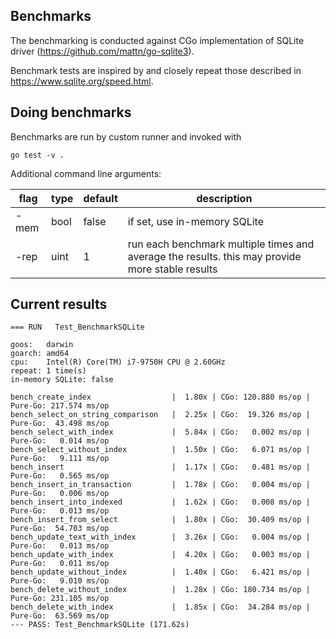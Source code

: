 ## Benchmarks
The benchmarking is conducted against CGo implementation of SQLite driver (https://github.com/mattn/go-sqlite3).

Benchmark tests are inspired by and closely repeat those described in https://www.sqlite.org/speed.html.

## Doing benchmarks
Benchmarks are run by custom runner and invoked with
```console
go test -v .
```
Additional command line arguments:

| flag | type | default | description                                                                                     |
| ---- | ---- | ------- | ----------------------------------------------------------------------------------------------- |
| -mem | bool | false   | if set, use in-memory SQLite                                                                    |
| -rep | uint | 1       | run each benchmark multiple times and average the results. this may provide more stable results |


## Current results
```text
=== RUN   Test_BenchmarkSQLite

goos:   darwin
goarch: amd64
cpu:    Intel(R) Core(TM) i7-9750H CPU @ 2.60GHz
repeat: 1 time(s)
in-memory SQLite: false

bench_create_index                  |  1.80x | CGo: 120.880 ms/op | Pure-Go: 217.574 ms/op
bench_select_on_string_comparison   |  2.25x | CGo:  19.326 ms/op | Pure-Go:  43.498 ms/op
bench_select_with_index             |  5.84x | CGo:   0.002 ms/op | Pure-Go:   0.014 ms/op
bench_select_without_index          |  1.50x | CGo:   6.071 ms/op | Pure-Go:   9.111 ms/op
bench_insert                        |  1.17x | CGo:   0.481 ms/op | Pure-Go:   0.565 ms/op
bench_insert_in_transaction         |  1.78x | CGo:   0.004 ms/op | Pure-Go:   0.006 ms/op
bench_insert_into_indexed           |  1.62x | CGo:   0.008 ms/op | Pure-Go:   0.013 ms/op
bench_insert_from_select            |  1.80x | CGo:  30.409 ms/op | Pure-Go:  54.703 ms/op
bench_update_text_with_index        |  3.26x | CGo:   0.004 ms/op | Pure-Go:   0.013 ms/op
bench_update_with_index             |  4.20x | CGo:   0.003 ms/op | Pure-Go:   0.011 ms/op
bench_update_without_index          |  1.40x | CGo:   6.421 ms/op | Pure-Go:   9.010 ms/op
bench_delete_without_index          |  1.28x | CGo: 180.734 ms/op | Pure-Go: 231.105 ms/op
bench_delete_with_index             |  1.85x | CGo:  34.284 ms/op | Pure-Go:  63.569 ms/op
--- PASS: Test_BenchmarkSQLite (171.62s)
```